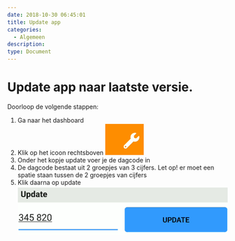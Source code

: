 ```yaml
---
date: 2018-10-30 06:45:01
title: Update app
categories:
  - Algemeen
description:
type: Document
---
```


# Update app naar laatste versie.

Doorloop de volgende stappen:
  1. Ga naar het dashboard 
  2. Klik op het icoon rechtsboven ![](/images/2018-10-30-09-08-23.png)
  3. Onder het kopje update voer je de dagcode in
  4. De dagcode bestaat uit 2 groepjes van 3 cijfers. Let op! er moet een spatie staan tussen de 2 groepjes van cijfers
  5. Klik daarna op update
  ![](/images/2018-10-30-09-11-03.png)





